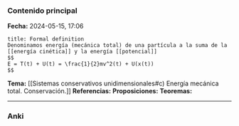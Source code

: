 ### Contenido principal

**Fecha:** 2024-05-15, 17:06

```ad-formal
title: Formal definition
Denominamos energía (mecánica total) de una partícula a la suma de la [[energía cinética]] y la energía [[potencial]]
$$
E = T(t) + U(t) = \frac{1}{2}mv^2(t) + U(x(t))
$$
```

**Tema:** [[Sistemas conservativos unidimensionales#c) Energía mecánica total. Conservación.]]
**Referencias:**
**Proposiciones:**
**Teoremas:**

---
### Anki
